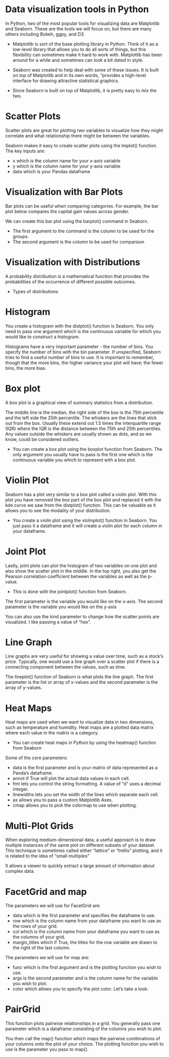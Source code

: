 # Data visualization tools in Python

In Python, two of the most popular tools for visualizing data are Matplotlib and Seaborn.
These are the tools we will focus on, but there are many others including Bokeh, ggpy, and D3.

-   Matplotlib is sort of the base plotting library in Python. Think of it as a low-level library that allows you to do all sorts of things, but this flexibility can sometimes make it hard to work with. Matplotlib has been around for a while and sometimes can look a bit dated in style.

-   Seaborn was created to help deal with some of these issues. It is built on top of Matplotlib and in its own words, “provides a high-level interface for drawing attractive statistical graphics.

-   Since Seaborn is built on top of Matplotlib, it is pretty easy to mix the two.

# Scatter Plots

Scatter plots are great for plotting two variables to visualize how they might correlate and what relationship there might be between the variables.

Seaborn makes it easy to create scatter plots using the lmplot() function. The key inputs are:

-   x which is the column name for your x-axis variable
-   y which is the column name for your y-axis variable
-   data which is your Pandas dataframe

# Visualization with Bar Plots

Bar plots can be useful when comparing categories. For example, the bar plot below compares the capital gain values across gender.

We can create this bar plot using the barplot() command in Seaborn.

-   The first argument to the command is the column to be used for the groups.
-   The second argument is the column to be used for comparison

<!-- Check index2.py for codes -->

# Visualization with Distributions

A probability distribution is a mathematical function that provides the probabilities of the occurrence of different possible outcomes.

-   Types of distributions

# Histogram

You create a histogram with the distplot() function is Seaborn. You only need to pass one argument which is the continuous variable for which you would like to construct a histogram.

Histograms have a very important parameter - the number of bins. You specify the number of bins with the bin parameter.
If unspecified, Seaborn tries to find a useful number of bins to use. It is important to remember, though that the more bins, the higher variance your plot will have; the fewer bins, the more bias.

<!-- Refer to histo.py -->

# Box plot

A box plot is a graphical view of summary statistics from a distribution.

 <!-- Refer to the img box-plot.png -->

The middle line is the median, the right side of the box is the 75th percentile and the left side the 25th percentile. The whiskers are the lines that stick out from the box. Usually these extend out 1.5 times the interquartile range (IQR) where the IQR is the distance between the 75th and 25th percentiles. Any values outside the whiskers are usually shown as dots, and as we know, could be considered outliers.

-   You can create a box plot using the boxplot function from Seaborn. The only argument you usually have to pass is the first one which is the continuous variable you which to represent with a box plot.

<!-- Refer to box-plot.py for code illustration -->

# Violin Plot

Seaborn has a plot very similar to a box plot called a violin plot. With this plot you have removed the box part of the box plot and replaced it with the kde curve we saw from the distplot() function. This can be valuable as it allows you to see the modality of your distribution.

-   You create a violin plot using the violinplot() function in Seaborn. You just pass it a dataframe and it will create a violin plot for each column in your dataframe.

<!-- Refer to violin-plot.py for code illustration -->

# Joint Plot

Lastly, joint plots can plot the histogram of two variables on one plot and also show the scatter plot in the middle. In the top right, you also get the Pearson correlation coefficient between the variables as well as the p-value.

-   This is done with the jointplot() function from Seaborn.

The first parameter is the variable you would like on the x-axis. The second parameter is the variable you would like on the y-axis

You can also use the kind parameter to change how the scatter points are visualized. I like passing a value of “hex”.

<!-- Refer to violin-joint.py for code illustration -->

# Line Graph

Line graphs are very useful for showing a value over time, such as a stock’s price. Typically, one would use a line graph over a scatter plot if there is a connecting component between the values, such as time.

The lineplot() function of Seaborn is what plots the line graph. The first parameter is the list or array of x-values and the second parameter is the array of y-values.

<!-- Refer to line-graph.py for code illustration -->

# Heat Maps

Heat maps are used when we want to visualize data in two dimensions, such as temperature and humidity.
Heat maps are a plotted data matrix where each value in the matrix is a category.

-   You can create heat maps in Python by using the heatmap() function from Seaborn

Some of the core parameters:

-   data is the first parameter and is your matrix of data represented as a Panda’s dataframe.
-   annot if True will plot the actual data values in each cell.
-   fmt lets you control the string formatting. A value of “d” uses a decimal integer.
-   linewidths lets you set the width of the lines which separate each cell.
-   ax allows you to pass a custom Matplotlib Axes.
-   cmap allows you to pick the colormap to use when plotting.

# Multi-Plot Grids

When exploring medium-dimensional data, a useful approach is to draw multiple instances of the same plot on different subsets of your dataset. This technique is sometimes called either “lattice” or “trellis” plotting, and it is related to the idea of “small multiples”

It allows a viewer to quickly extract a large amount of information about complex data.

# FacetGrid and map

The parameters we will use for FacetGrid are:

-   data which is the first parameter and specifies the dataframe to use.
-   row which is the column name from your dataframe you want to use as the rows of your grid.
-   col which is the column name from your dataframe you want to use as the columns of your grid.
-   margin_titles which if True, the titles for the row variable are drawn to the right of the last column.

The parameters we will use for map are:

-   func which is the first argument and is the plotting function you wish to use.
-   args is the second parameter and is the column name for the variable you wish to plot.
-   color which allows you to specify the plot color.
    Let’s take a look:

<!-- Refer to line-facetGrid.py for code illustration -->

# PairGrid

This function plots pairwise relationships in a grid. You generally pass one parameter which is a dataframe consisting of the columns you wish to plot.

You then call the map() function which maps the pairwise combinations of your columns onto the plot of your choice. The plotting function you wish to use is the parameter you pass to map().
